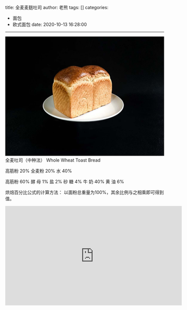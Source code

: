 title: 全麦麦麸吐司
author: 老熊
tags: []
categories:
  - 面包
  - 欧式面包
date: 2020-10-13 16:28:00
---
![](/images/pasted-50.jpg)
全麦吐司（中种法）
Whole Wheat Toast Bread

高筋粉      20% 
全麦粉      20% 
水         40% 

高筋粉 60% 
酵   母         1% 
盐               2% 
砂   糖   4% 
牛   奶      40% 
黄   油        6%

烘焙百分比公式的计算方法：
以面粉总重量为100%，其余比例与之相乘即可得到值。

<iframe width="560" height="315" src="https://www.youtube.com/embed/H5uHx7KHbvI" frameborder="0" allow="accelerometer; autoplay; clipboard-write; encrypted-media; gyroscope; picture-in-picture" allowfullscreen></iframe>